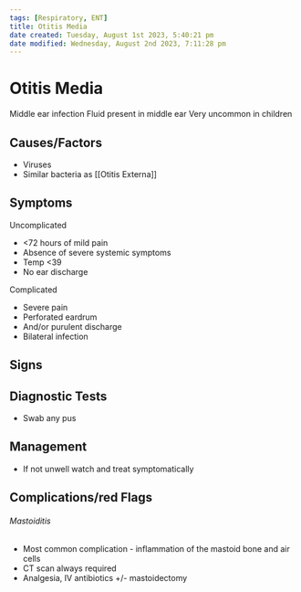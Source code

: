 ```yaml
---
tags: [Respiratory, ENT]
title: Otitis Media
date created: Tuesday, August 1st 2023, 5:40:21 pm
date modified: Wednesday, August 2nd 2023, 7:11:28 pm
---
```




# Otitis Media

Middle ear infection
Fluid present in middle ear
Very uncommon in children

## Causes/Factors

- Viruses
- Similar bacteria as [[Otitis Externa]]

## Symptoms

Uncomplicated

- <72 hours of mild pain
- Absence of severe systemic symptoms
- Temp <39
- No ear discharge

Complicated

- Severe pain
- Perforated eardrum
- And/or purulent discharge
- Bilateral infection

## Signs

## Diagnostic Tests

- Swab any pus

## Management

- If not unwell watch and treat symptomatically

## Complications/red Flags

###### Mastoiditis

- Most common complication - inflammation of the mastoid bone and air cells
- CT scan always required
- Analgesia, IV antibiotics +/- mastoidectomy
